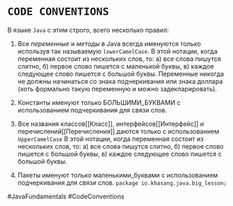 # `CODE CONVENTIONS`
В языке `Java` с этим строго, всего несколько правил:

1. Все *переменные* и *методы* в Java всегда именуются только используя так называемую `lowerCamelCase`.
	В этой нотации, когда переменная состоит из нескольких слов, то: 
		а) все слова пишутся слитно,
		б) первое слово пишется с маленькой буквы,
		в) каждое следующее слово пишется с большой буквы.
	Переменные никогда не должны начинаться со знака подчеркивания или знака доллара (хоть формально такую переменную и можно задекларировать).

2. Константы именуют только БОЛЬШИМИ_БУКВАМИ с использованием подчеркивания для связи слов.

4. Все названия классов[[Класс]], интерфейсов[[Интерфейс]] и перечислений[[Перечисления]] даются только с использованием `UpperCamelCase`
	В этой нотации, когда переменная состоит из нескольких слов, то:
		а) все слова пишутся слитно,
		б) первое слово пишется с большой буквы,
		в) каждое следующее слово пишется с большой буквы.  
		
4. Пакеты именуют только маленькими_буквами с использованием подчеркивания для связи слов.
								`package io.khasang.java.big_lesson;`

#JavaFundamentals
#CodeConventions